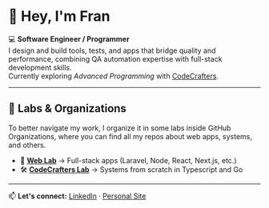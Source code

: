 # 👋 Hey, I'm Fran

💻 **Software Engineer / Programmer**  
I design and build tools, tests, and apps that bridge quality and performance, combining QA automation expertise with full-stack development skills.  
Currently exploring *Advanced Programming* with [CodeCrafters](https://codecrafters.io).

---

## 🔬 Labs & Organizations

To better navigate my work, I organize it in some labs inside GitHub Organizations, where you can find all my repos about web apps, systems, and others. 

- 🧪 **[Web Lab](https://github.com/fran-weblab)** → Full-stack apps (Laravel, Node, React, Next.js, etc.)
- 🛠 **[CodeCrafters Lab](https://github.com/fran-codecrafters)** → Systems from scratch in Typescript and Go

---

📫 **Let's connect:** [LinkedIn](https://www.linkedin.com/in/francisco-mateo-beron/) · [Personal Site](franciscoberon.com)

